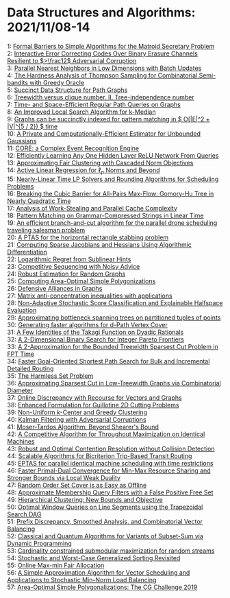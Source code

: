 # Data Structures and Algorithms: 2021/11/08-14  
1: [Formal Barriers to Simple Algorithms for the Matroid Secretary Problem](https://doi.org/10.48550/arXiv.2111.04114)  
2: [Interactive Error Correcting Codes Over Binary Erasure Channels  Resilient to $>\frac12$ Adversarial Corruption](https://doi.org/10.48550/arXiv.2111.04181)  
3: [Parallel Nearest Neighbors in Low Dimensions with Batch Updates](https://doi.org/10.48550/arXiv.2111.04182)  
4: [The Hardness Analysis of Thompson Sampling for Combinatorial  Semi-bandits with Greedy Oracle](https://doi.org/10.48550/arXiv.2111.04295)  
5: [Succinct Data Structure for Path Graphs](https://doi.org/10.48550/arXiv.2111.04332)  
6: [Treewidth versus clique number. II. Tree-independence number](https://doi.org/10.48550/arXiv.2111.04543)  
7: [Time- and Space-Efficient Regular Path Queries on Graphs](https://doi.org/10.48550/arXiv.2111.04556)  
8: [An Improved Local Search Algorithm for k-Median](https://doi.org/10.48550/arXiv.2111.04589)  
9: [Graphs can be succinctly indexed for pattern matching in $ O(|E|^2 +  |V|^{5 / 2}) $ time](https://doi.org/10.48550/arXiv.2111.04595)  
10: [A Private and Computationally-Efficient Estimator for Unbounded  Gaussians](https://doi.org/10.48550/arXiv.2111.04609)  
11: [CORE: a Complex Event Recognition Engine](https://doi.org/10.48550/arXiv.2111.04635)  
12: [Efficiently Learning Any One Hidden Layer ReLU Network From Queries](https://doi.org/10.48550/arXiv.2111.04727)  
13: [Approximating Fair Clustering with Cascaded Norm Objectives](https://doi.org/10.48550/arXiv.2111.04804)  
14: [Active Linear Regression for $\ell_p$ Norms and Beyond](https://doi.org/10.48550/arXiv.2111.04888)  
15: [Nearly-Linear Time LP Solvers and Rounding Algorithms for Scheduling  Problems](https://doi.org/10.48550/arXiv.2111.04897)  
16: [Breaking the Cubic Barrier for All-Pairs Max-Flow: Gomory-Hu Tree in  Nearly Quadratic Time](https://doi.org/10.48550/arXiv.2111.04958)  
17: [Analysis of Work-Stealing and Parallel Cache Complexity](https://doi.org/10.48550/arXiv.2111.04994)  
18: [Pattern Matching on Grammar-Compressed Strings in Linear Time](https://doi.org/10.48550/arXiv.2111.05016)  
19: [An efficient branch-and-cut algorithm for the parallel drone scheduling  traveling salesman problem](https://doi.org/10.48550/arXiv.2111.11307)  
20: [A PTAS for the horizontal rectangle stabbing problem](https://doi.org/10.48550/arXiv.2111.05197)  
21: [Computing Sparse Jacobians and Hessians Using Algorithmic  Differentiation](https://doi.org/10.48550/arXiv.2111.05207)  
22: [Logarithmic Regret from Sublinear Hints](https://doi.org/10.48550/arXiv.2111.05257)  
23: [Competitive Sequencing with Noisy Advice](https://doi.org/10.48550/arXiv.2111.05281)  
24: [Robust Estimation for Random Graphs](https://doi.org/10.48550/arXiv.2111.05320)  
25: [Computing Area-Optimal Simple Polygonizations](https://doi.org/10.48550/arXiv.2111.05386)  
26: [Defensive Alliances in Graphs](https://doi.org/10.48550/arXiv.2111.05545)  
27: [Matrix anti-concentration inequalities with applications](https://doi.org/10.48550/arXiv.2111.05553)  
28: [Non-Adaptive Stochastic Score Classification and Explainable Halfspace  Evaluation](https://doi.org/10.48550/arXiv.2111.05687)  
29: [Approximating bottleneck spanning trees on partitioned tuples of points](https://doi.org/10.48550/arXiv.2111.05780)  
30: [Generating faster algorithms for d-Path Vertex Cover](https://doi.org/10.48550/arXiv.2111.05896)  
31: [A Few Identities of the Takagi Function on Dyadic Rationals](https://doi.org/10.48550/arXiv.2111.05996)  
32: [A 2-Dimensional Binary Search for Integer Pareto Frontiers](https://doi.org/10.48550/arXiv.2111.06101)  
33: [A 2-Approximation for the Bounded Treewidth Sparsest Cut Problem in FPT  Time](https://doi.org/10.48550/arXiv.2111.06163)  
34: [Faster Goal-Oriented Shortest Path Search for Bulk and Incremental  Detailed Routing](https://doi.org/10.48550/arXiv.2111.06169)  
35: [The Harmless Set Problem](https://doi.org/10.48550/arXiv.2111.06267)  
36: [Approximating Sparsest Cut in Low-Treewidth Graphs via Combinatorial  Diameter](https://doi.org/10.48550/arXiv.2111.06299)  
37: [Online Discrepancy with Recourse for Vectors and Graphs](https://doi.org/10.48550/arXiv.2111.06308)  
38: [Enhanced Formulation for Guillotine 2D Cutting Problems](https://doi.org/10.48550/arXiv.2111.06348)  
39: [Non-Uniform $k$-Center and Greedy Clustering](https://doi.org/10.48550/arXiv.2111.06362)  
40: [Kalman Filtering with Adversarial Corruptions](https://doi.org/10.48550/arXiv.2111.06395)  
41: [Moser-Tardos Algorithm: Beyond Shearer's Bound](https://doi.org/10.48550/arXiv.2111.06527)  
42: [A Competitive Algorithm for Throughout Maximization on Identical  Machines](https://doi.org/10.48550/arXiv.2111.06564)  
43: [Robust and Optimal Contention Resolution without Collision Detection](https://doi.org/10.48550/arXiv.2111.06650)  
44: [Scalable Algorithms for Bicriterion Trip-Based Transit Routing](https://doi.org/10.48550/arXiv.2111.06654)  
45: [EPTAS for parallel identical machine scheduling with time restrictions](https://doi.org/10.48550/arXiv.2111.06692)  
46: [Faster Primal-Dual Convergence for Min-Max Resource Sharing and Stronger  Bounds via Local Weak Duality](https://doi.org/10.48550/arXiv.2111.06820)  
47: [Random Order Set Cover is as Easy as Offline](https://doi.org/10.48550/arXiv.2111.06842)  
48: [Approximate Membership Query Filters with a False Positive Free Set](https://doi.org/10.48550/arXiv.2111.06856)  
49: [Hierarchical Clustering: New Bounds and Objective](https://doi.org/10.48550/arXiv.2111.06863)  
50: [Optimal Window Queries on Line Segments using the Trapezoidal Search DAG](https://doi.org/10.48550/arXiv.2111.07024)  
51: [Prefix Discrepancy, Smoothed Analysis, and Combinatorial Vector  Balancing](https://doi.org/10.48550/arXiv.2111.07049)  
52: [Classical and Quantum Algorithms for Variants of Subset-Sum via Dynamic  Programming](https://doi.org/10.48550/arXiv.2111.07059)  
53: [Cardinality constrained submodular maximization for random streams](https://doi.org/10.48550/arXiv.2111.07217)  
54: [Stochastic and Worst-Case Generalized Sorting Revisited](https://doi.org/10.48550/arXiv.2111.07222)  
55: [Online Max-min Fair Allocation](https://doi.org/10.48550/arXiv.2111.07235)  
56: [A Simple Approximation Algorithm for Vector Scheduling and Applications  to Stochastic Min-Norm Load Balancing](https://doi.org/10.48550/arXiv.2111.07244)  
57: [Area-Optimal Simple Polygonalizations: The CG Challenge 2019](https://doi.org/10.48550/arXiv.2111.07304)  